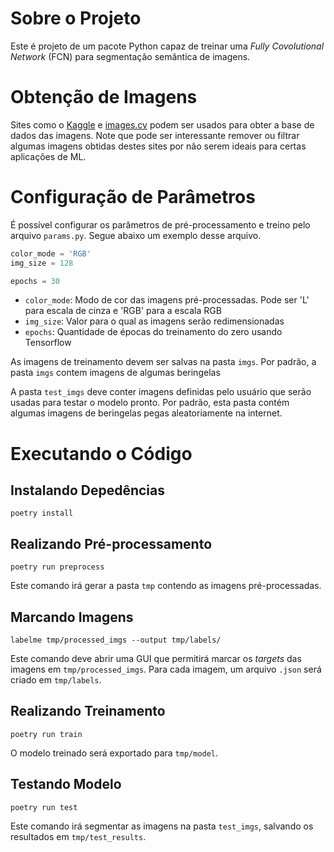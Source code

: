 # Sobre o Projeto

Este é projeto de um pacote Python capaz de treinar uma *Fully Covolutional Network* (FCN) para segmentação semântica de imagens.

# Obtenção de Imagens

Sites como o [Kaggle](https://www.kaggle.com/) e [images.cv](https://images.cv/) podem ser usados para obter a base de dados das imagens. Note que pode ser interessante remover ou filtrar algumas imagens obtidas destes sites por não serem ideais para certas aplicações de ML.

# Configuração de Parâmetros

É possível configurar os parâmetros de pré-processamento e treino pelo arquivo `params.py`. Segue abaixo um exemplo desse arquivo.

```python
color_mode = 'RGB'
img_size = 128

epochs = 30
```

* `color_mode`: Modo de cor das imagens pré-processadas. Pode ser 'L' para escala de cinza e 'RGB' para a escala RGB
* `img_size`: Valor para o qual as imagens serão redimensionadas
* `epochs`: Quantidade de épocas do treinamento do zero usando Tensorflow

As imagens de treinamento devem ser salvas na pasta `imgs`. Por padrão, a pasta `imgs` contem imagens de algumas beringelas

A pasta `test_imgs` deve conter imagens definidas pelo usuário que serão usadas para testar o modelo pronto. Por padrão, esta pasta contém algumas imagens de beringelas pegas aleatoriamente na internet.

# Executando o Código

## Instalando Depedências

`poetry install`

## Realizando Pré-processamento

`poetry run preprocess`

Este comando irá gerar a pasta `tmp` contendo as imagens pré-processadas.

## Marcando Imagens

```
labelme tmp/processed_imgs --output tmp/labels/
```

Este comando deve abrir uma GUI que permitirá marcar os *targets* das imagens em `tmp/processed_imgs`. Para cada imagem, um arquivo  `.json` será criado em `tmp/labels`.

## Realizando Treinamento

`poetry run train`

O modelo treinado será exportado para `tmp/model`.

## Testando Modelo

`poetry run test`

Este comando irá segmentar as imagens na pasta `test_imgs`, salvando os resultados em `tmp/test_results`.
